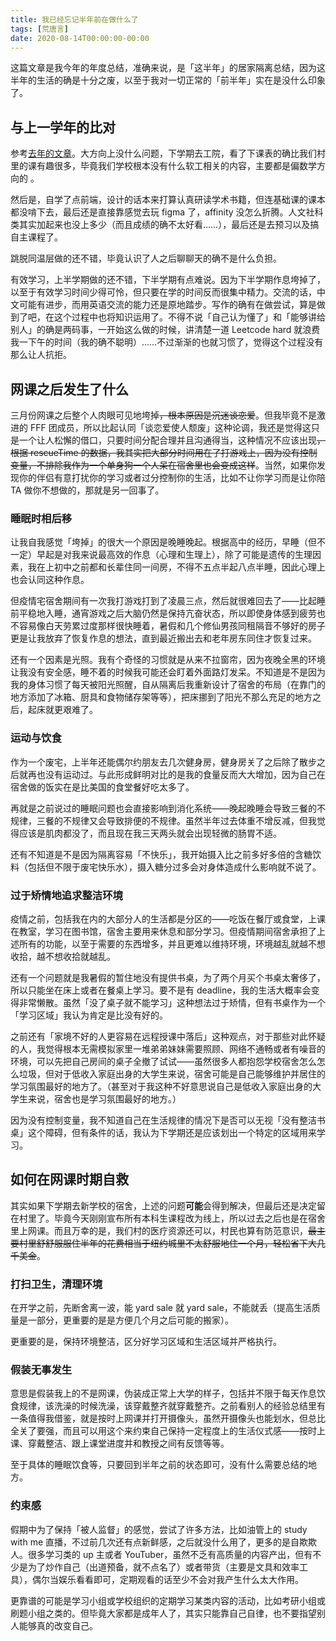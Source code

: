 ```yaml
---
title: 我已经忘记半年前在做什么了
tags: [荒唐言]
date: 2020-08-14T00:00:00-00:00
---
```


这篇文章是我今年的年度总结，准确来说，是「这半年」的居家隔离总结，因为这半年的生活的确是十分之废，以至于我对一切正常的「前半年」实在是没什么印象了。

## 与上一学年的比对

参考[去年的文章](https://sheronw.xyz/blog/2019/05/21/bye_sophomore/)。大方向上没什么问题，下学期去工院，看了下课表的确比我们村里的课有趣很多，毕竟我们学校根本没有什么软工相关的内容，主要都是偏数学方向的 。

然后是，自学了点前端，设计的话本来打算认真研读学术书籍，但连基础课的课本都没啃下去，最后还是直接靠感觉去玩 figma 了，affinity 没怎么折腾。人文社科类其实加起来也没上多少（而且成绩的确不太好看……），最后还是去预习以及搞自主课程了。

跳脱同温层做的还不错，毕竟认识了人之后聊聊天的确不是什么负担。

<!--truncate-->

有效学习，上半学期做的还不错，下半学期有点难说。因为下半学期作息垮掉了，以至于有效学习时间少得可怜，但只要在学的时间反而很集中精力。交流的话，中文可能有进步，而用英语交流的能力还是原地踏步。写作的确有在做尝试，算是做到了吧，在这个过程中也将知识运用了。不得不说「自己认为懂了」和「能够讲给别人」的确是两码事，一开始这么做的时候，讲清楚一道 Leetcode hard 就浪费我一下午的时间（我的确不聪明）……不过渐渐的也就习惯了，觉得这个过程没有那么让人抗拒。

## 网课之后发生了什么

三月份网课之后整个人肉眼可见地垮掉<del>，根本原因是沉迷谈恋爱</del>。但我毕竟不是激进的 FFF 团成员，所以比起认同「谈恋爱使人颓废」这种论调，我还是觉得这只是一个让人松懈的借口，只要时间分配合理并且沟通得当，这种情况不应该出现<del>，根据 rescueTime 的数据，我其实把大部分时间用在了打游戏上，因为没有控制变量，不排除我作为一个单身狗一个人呆在宿舍里也会变成这样</del>。当然，如果你发现你的伴侣有意打扰你的学习或者过分控制你的生活，比如不让你学习而是让你陪 TA 做你不想做的，那就是另一回事了。

### 睡眠时相后移

让我自我感觉「垮掉」的很大一个原因是晚睡晚起。根据高中的经历，早睡（但不一定）早起是对我来说最高效的作息（心理和生理上），除了可能是遗传的生理因素，我在上初中之前都和长辈住同一间房，不得不五点半起八点半睡，因此心理上也会认同这种作息。

但疫情宅宿舍期间有一次我打游戏打到了凌晨三点，然后就很难回去了——比起睡前平稳地入睡，通宵游戏之后大脑仍然是保持亢奋状态，所以即使身体感到疲劳也不容易像白天劳累过度那样很快睡着，暑假和几个修仙男孩同租隔音不够好的房子更是让我放弃了恢复作息的想法，直到最近搬出去和老年房东同住才恢复过来。

还有一个因素是光照。我有个奇怪的习惯就是从来不拉窗帘，因为夜晚全黑的环境让我没有安全感，睡不着的时候我可能还会盯着外面路灯发呆。不知道是不是因为我的身体习惯了每天被阳光照醒，自从隔离后我重新设计了宿舍的布局（在靠门的地方添加了冰箱、厨具和食物储存架等等），把床挪到了阳光不那么充足的地方之后，起床就更艰难了。

### 运动与饮食

作为一个废宅，上半年还能偶尔约朋友去几次健身房，健身房关了之后除了散步之后就再也没有运动过。与此形成鲜明对比的是我的食量反而大大增加，因为自己在宿舍做的饭实在是比美国的食堂餐好吃太多了。

再就是之前说过的睡眠问题也会直接影响到消化系统——晚起晚睡会导致三餐的不规律，三餐的不规律又会导致排便的不规律。虽然半年过去体重不增反减，但我觉得应该是肌肉都没了，而且现在我三天两头就会出现轻微的肠胃不适。

还有不知道是不是因为隔离容易「不快乐」，我开始摄入比之前多好多倍的含糖饮料（包括但不限于废宅快乐水），摄入糖分过多会对身体造成什么影响就不说了。

### 过于矫情地追求整洁环境

疫情之前，包括我在内的大部分人的生活都是分区的——吃饭在餐厅或食堂，上课在教室，学习在图书馆，宿舍主要用来休息和部分学习。但疫情期间宿舍承担了上述所有的功能，以至于需要的东西增多，并且更难以维持环境，环境越乱就越不想收拾，越不想收拾就越乱。

还有一个问题就是我暑假的暂住地没有提供书桌，为了两个月买个书桌太奢侈了，所以只能坐在床上或者在餐桌上学习。要不是有 deadline，我的生活大概率会变得非常懒散。虽然「没了桌子就不能学习」这种想法过于矫情，但有书桌作为一个「学习区域」我认为肯定是比没有好的。

之前还有「家境不好的人更容易在远程授课中落后」这种观点，对于那些对此怀疑的人，我觉得根本无需模拟家里一堆弟弟妹妹需要照顾、网络不通畅或者有噪音的环境，可以先把自己房间的桌子全撤了试试——虽然很多人都抱怨学校宿舍怎么怎么垃圾，但对于低收入家庭出身的大学生来说，宿舍可能是自己能够维护并居住的学习氛围最好的地方了。（甚至对于我这种不好意思说自己是低收入家庭出身的大学生来说，宿舍也是学习氛围最好的地方。）

因为没有控制变量，我不知道自己在生活规律的情况下是否可以无视「没有整洁书桌」这个障碍，但有条件的话，我认为下学期还是应该划出一个特定的区域用来学习。

## 如何在网课时期自救

其实如果下学期去新学校的宿舍，上述的问题**可能**会得到解决，但最后还是决定留在村里了。毕竟今天刚刚宣布所有本科生课程改为线上，所以过去之后也是在宿舍里上网课。而且万幸的是，我们村的医疗资源还可以，村民也算有防范意识，<del>最主要村里舒舒服服住半年的花费相当于纽约城里不太舒服地住一个月，轻松省下大几千美金</del>。

### 打扫卫生，清理环境

在开学之前，先断舍离一波，能 yard sale 就 yard sale，不能就丢（提高生活质量是一部分，更重要的是是方便几个月之后可能的搬家）。

更重要的是，保持环境整洁，区分好学习区域和生活区域并严格执行。

### 假装无事发生

意思是假装我上的不是网课，伪装成正常上大学的样子，包括并不限于每天作息饮食规律，该洗澡的时候洗澡，该穿戴整齐就穿戴整齐。之前看别人的经验总结里有一条值得我借鉴，就是按时上网课并打开摄像头，虽然开摄像头也能划水，但总比全关了要强，而且可以用这个来约束自己保持一定程度上的生活仪式感——按时上课、穿戴整洁、跟上课堂进度并和教授之间有反馈等等。

至于具体的睡眠饮食等，只要回到半年之前的状态即可，没有什么需要总结的地方。

### 约束感

假期中为了保持「被人监督」的感觉，尝试了许多方法，比如油管上的 study with me 直播，不过前几次还有点新鲜感，之后就没什么用了，更多的是自欺欺人。很多学习类的 up 主或者 YouTuber，虽然不乏有高质量的内容产出，但有不少是为了炒作自己（出道预备，就不点名了）或者带货（主要是文具和效率工具），偶尔当娱乐看看即可，定期观看的话至少不会对我产生什么太大作用。

更靠谱的可能是学习小组或学校组织的定期学习某类内容的活动，比如考研小组或刷题小组之类的。但毕竟大家都是成年人了，其实只能靠自己自律，也不要指望别人能够真的改变自己。
